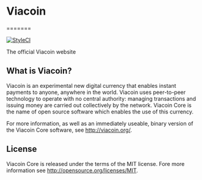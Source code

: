 # Viacoin
=======

[![StyleCI](https://styleci.io/repos/21976003/shield?branch=gh-pages)](https://styleci.io/repos/21976003)

The official Viacoin website

What is Viacoin?
----------------

Viacoin is an experimental new digital currency that enables instant payments to
anyone, anywhere in the world. Viacoin uses peer-to-peer technology to operate
with no central authority: managing transactions and issuing money are carried
out collectively by the network. Viacoin Core is the name of open source
software which enables the use of this currency.

For more information, as well as an immediately useable, binary version of
the Viacoin Core software, see http://viacoin.org/.

License
-------

Viacoin Core is released under the terms of the MIT license. 
Fore more information see http://opensource.org/licenses/MIT.

